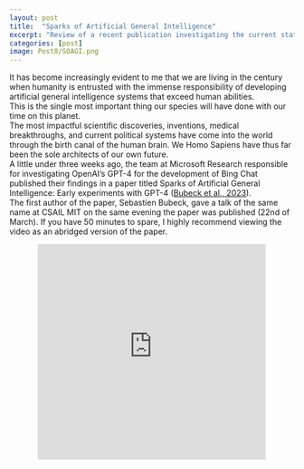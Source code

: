 ```yaml
---
layout: post
title:  "Sparks of Artificial General Intelligence"
excerpt: "Review of a recent publication investigating the current state of machine intelligence"
categories: [post]
image: Post8/SOAGI.png
---
```

It has become increasingly evident to me that we are living in the century when humanity is entrusted with the immense responsibility of developing artificial general intelligence systems that exceed human abilities.
<br>
This is the single most important thing our species will have done with our time on this planet.
<br>
The most impactful scientific discoveries, inventions, medical breakthroughs, and current political systems have come into the world through the birth canal of the human brain. We Homo Sapiens have thus far been the sole architects of our own future.
<br>
A little under three weeks ago, the team at Microsoft Research responsible for investigating OpenAI’s GPT-4 for the development of Bing Chat published their findings in a paper titled Sparks of Artificial General Intelligence: Early experiments with GPT-4 ([Bubeck et al., 2023](https://arxiv.org/pdf/2303.12712.pdf)).
<br>
The first author of the paper, Sebastien Bubeck, gave a talk of the same name at CSAIL MIT on the same evening the paper was published (22nd of March). If you have 50 minutes to spare, I highly recommend viewing the video as an abridged version of the paper.
<br>
<div align="center"><iframe style="height:380px;width:80%" src="https://www.youtube.com/embed/qbIk7-JPB2c" frameborder="0" allow="accelerometer; autoplay; clipboard-write; encrypted-media; gyroscope; picture-in-picture" allowfullscreen></iframe></div>
<br>
